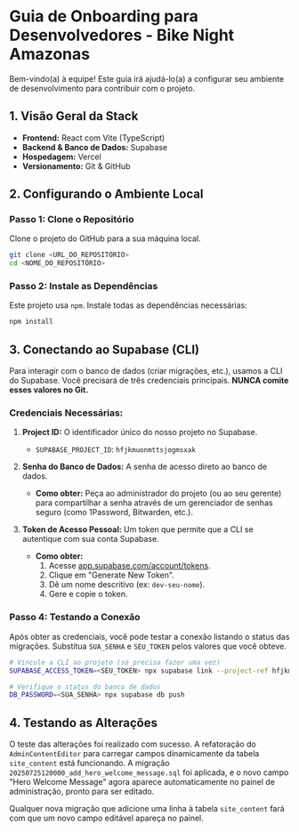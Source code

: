 # Guia de Onboarding para Desenvolvedores - Bike Night Amazonas

Bem-vindo(a) à equipe! Este guia irá ajudá-lo(a) a configurar seu ambiente de desenvolvimento para contribuir com o projeto.

## 1. Visão Geral da Stack

- **Frontend:** React com Vite (TypeScript)
- **Backend & Banco de Dados:** Supabase
- **Hospedagem:** Vercel
- **Versionamento:** Git & GitHub

## 2. Configurando o Ambiente Local

### Passo 1: Clone o Repositório
Clone o projeto do GitHub para a sua máquina local.

```bash
git clone <URL_DO_REPOSITÓRIO>
cd <NOME_DO_REPOSITÓRIO>
```

### Passo 2: Instale as Dependências
Este projeto usa `npm`. Instale todas as dependências necessárias:

```bash
npm install
```

## 3. Conectando ao Supabase (CLI)

Para interagir com o banco de dados (criar migrações, etc.), usamos a CLI do Supabase. Você precisará de três credenciais principais. **NUNCA comite esses valores no Git.**

### Credenciais Necessárias:

1.  **Project ID:** O identificador único do nosso projeto no Supabase.
    -   `SUPABASE_PROJECT_ID`: `hfjkmuonmttsjogmsxak`

2.  **Senha do Banco de Dados:** A senha de acesso direto ao banco de dados.
    -   **Como obter:** Peça ao administrador do projeto (ou ao seu gerente) para compartilhar a senha através de um gerenciador de senhas seguro (como 1Password, Bitwarden, etc.).

3.  **Token de Acesso Pessoal:** Um token que permite que a CLI se autentique com sua conta Supabase.
    -   **Como obter:**
        1.  Acesse [app.supabase.com/account/tokens](https://app.supabase.com/account/tokens).
        2.  Clique em "Generate New Token".
        3.  Dê um nome descritivo (ex: `dev-seu-nome`).
        4.  Gere e copie o token.

### Passo 4: Testando a Conexão

Após obter as credenciais, você pode testar a conexão listando o status das migrações. Substitua `SUA_SENHA` e `SEU_TOKEN` pelos valores que você obteve.

```bash
# Vincule a CLI ao projeto (só precisa fazer uma vez)
SUPABASE_ACCESS_TOKEN=<SEU_TOKEN> npx supabase link --project-ref hfjkmuonmttsjogmsxak

# Verifique o status do banco de dados
DB_PASSWORD=<SUA_SENHA> npx supabase db push
```

## 4. Testando as Alterações

O teste das alterações foi realizado com sucesso. A refatoração do `AdminContentEditor` para carregar campos dinamicamente da tabela `site_content` está funcionando. A migração `20250725120000_add_hero_welcome_message.sql` foi aplicada, e o novo campo "Hero Welcome Message" agora aparece automaticamente no painel de administração, pronto para ser editado.

Qualquer nova migração que adicione uma linha à tabela `site_content` fará com que um novo campo editável apareça no painel.
